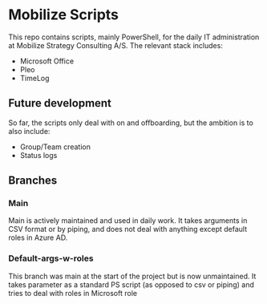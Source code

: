 # Mobilize Scripts
This repo contains scripts, mainly PowerShell, for the daily IT administration at Mobilize Strategy Consulting A/S. The relevant stack includes:

- Microsoft Office
- Pleo
- TimeLog

## Future development

So far, the scripts only deal with on and offboarding, but the ambition is to also include:
- Group/Team creation
- Status logs

## Branches

### Main
Main is actively maintained and used in daily work. It takes arguments in CSV format or by piping, and does not deal with anything except default roles in Azure AD. 

### Default-args-w-roles
This branch was main at the start of the project but is now unmaintained. It takes parameter as a standard PS script (as opposed to csv or piping) and tries to deal with roles in Microsoft role
